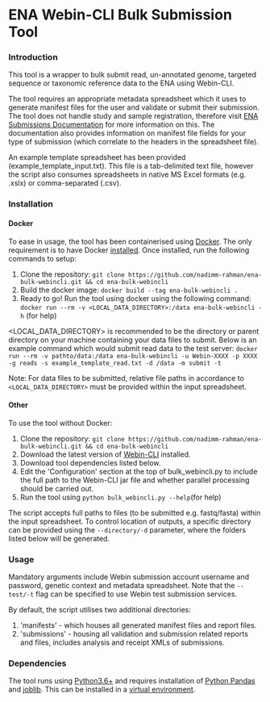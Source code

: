 # ENA Webin-CLI Bulk Submission Tool
### Introduction
This tool is a wrapper to bulk submit read, un-annotated genome, targeted sequence or taxonomic reference data to the ENA using Webin-CLI. 

The tool requires an appropriate metadata spreadsheet which it uses to generate manifest files for the user and validate or submit their submission. The tool does not handle study and sample registration, therefore visit [ENA Submissions Documentation](https://ena-docs.readthedocs.io/en/latest/submit/general-guide.html) for more information on this. The documentation also provides information on manifest file fields for your type of submission (which correlate to the headers in the spreadsheet file).

An example template spreadsheet has been provided (example_template_input.txt). This file is a tab-delimited text file, however the script also consumes spreadsheets in native MS Excel formats (e.g. .xslx) or comma-separated (.csv).

### Installation

#### Docker
To ease in usage, the tool has been containerised using [Docker](https://www.docker.com/). The only requirement is to have Docker [installed](https://docs.docker.com/get-docker/). Once installed, run the following commands to setup:

1. Clone the repository:
`git clone https://github.com/nadimm-rahman/ena-bulk-webincli.git && cd ena-bulk-webincli`
2. Build the docker image:
`docker build --tag ena-bulk-webincli .`
3. Ready to go! Run the tool using docker using the following command:
`docker run --rm -v <LOCAL_DATA_DIRECTORY>:/data ena-bulk-webincli -h` (for help)

<LOCAL_DATA_DIRECTORY> is recommended to be the directory or parent directory on your machine containing your data files to submit. Below is an example command which would submit read data to the test server:
`docker run --rm -v pathto/data:/data ena-bulk-webincli -u Webin-XXXX -p XXXX -g reads -s example_template_read.txt -d /data -m submit -t`

Note: For data files to be submitted, relative file paths in accordance to `<LOCAL_DATA_DIRECTORY>` must be provided within the input spreadsheet.


#### Other
To use the tool without Docker:

1. Clone the repository:
`git clone https://github.com/nadimm-rahman/ena-bulk-webincli.git && cd ena-bulk-webincli`
2. Download the latest version of [Webin-CLI](https://github.com/enasequence/webin-cli/releases) installed.
3. Download tool dependencies listed below.
4. Edit the 'Configuration' section at the top of bulk_webincli.py to include the full path to the Webin-CLI jar file and whether parallel processing should be carried out.
5. Run the tool using `python bulk_webincli.py --help`(for help)

The script accepts full paths to files (to be submitted e.g. fastq/fasta) within the input spreadsheet. To control location of outputs, a specific directory can be provided using the `--directory/-d` parameter, where the folders listed below will be generated.

### Usage

Mandatory arguments include Webin submission account username and password, genetic context and metadata spreadsheet. Note that the `--test/-t` flag can be specified to use Webin test submission services.

By default, the script utilises two additional directories:
1. 'manifests' - which houses all generated manifest files and report files.
2. 'submissions' - housing all validation and submission related reports and files, includes analysis and receipt XMLs of submissions.

### Dependencies
The tool runs using [Python3.6+](https://www.python.org/downloads/) and requires installation of [Python Pandas](https://pandas.pydata.org/) and [joblib](https://joblib.readthedocs.io/en/latest/). This can be installed in a [virtual environment](https://docs.python.org/3/tutorial/venv.html).
